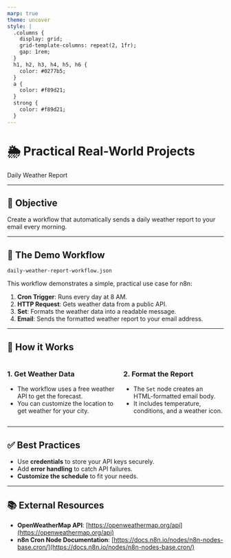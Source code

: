 ```yaml
---
marp: true
theme: uncover
style: |
  .columns {
    display: grid;
    grid-template-columns: repeat(2, 1fr);
    gap: 1rem;
  }
  h1, h2, h3, h4, h5, h6 {
    color: #0277b5;
  }
  a {
    color: #f89d21;
  }
  strong {
    color: #f89d21;
  }
---
```


# 🌦️ Practical Real-World Projects

Daily Weather Report

---

## 🎯 Objective

Create a workflow that automatically sends a daily weather report to your email every morning.

---

## 🤖 The Demo Workflow

`daily-weather-report-workflow.json`

This workflow demonstrates a simple, practical use case for n8n:

1.  **Cron Trigger**: Runs every day at 8 AM.
2.  **HTTP Request**: Gets weather data from a public API.
3.  **Set**: Formats the weather data into a readable message.
4.  **Email**: Sends the formatted weather report to your email address.

---

## 🔧 How it Works

<div class="columns">
<div>

### 1. Get Weather Data

- The workflow uses a free weather API to get the forecast.
- You can customize the location to get weather for your city.

</div>
<div>

### 2. Format the Report

- The `Set` node creates an HTML-formatted email body.
- It includes temperature, conditions, and a weather icon.

</div>
</div>

---

## ✅ Best Practices

- Use **credentials** to store your API keys securely.
- Add **error handling** to catch API failures.
- **Customize the schedule** to fit your needs.

---

## 📚 External Resources

- **OpenWeatherMap API**: [https://openweathermap.org/api](https://openweathermap.org/api)
- **n8n Cron Node Documentation**: [https://docs.n8n.io/nodes/n8n-nodes-base.cron/](https://docs.n8n.io/nodes/n8n-nodes-base.cron/)